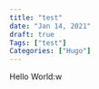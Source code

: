 ```yaml
---
title: "test"
date: "Jan 14, 2021"
draft: true
Tags: ["test"]
Categories: ["Hugo"]
---
```


Hello World:w

